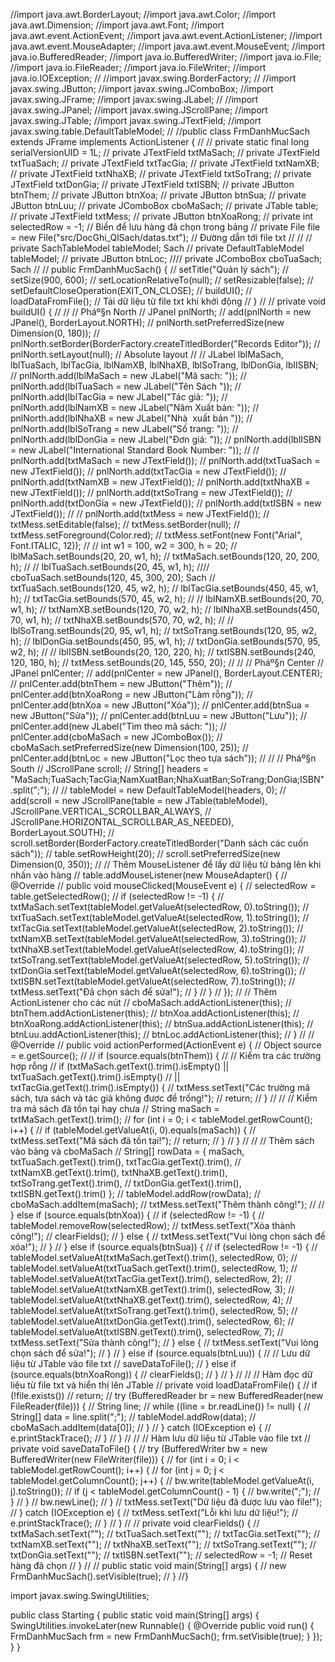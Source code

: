 //import java.awt.BorderLayout;
//import java.awt.Color;
//import java.awt.Dimension;
//import java.awt.Font;
//import java.awt.event.ActionEvent;
//import java.awt.event.ActionListener;
//import java.awt.event.MouseAdapter;
//import java.awt.event.MouseEvent;
//import java.io.BufferedReader;
//import java.io.BufferedWriter;
//import java.io.File;
//import java.io.FileReader;
//import java.io.FileWriter;
//import java.io.IOException;
//
//import javax.swing.BorderFactory;
//
//import javax.swing.JButton;
//import javax.swing.JComboBox;
//import javax.swing.JFrame;
//import javax.swing.JLabel;
//
//import javax.swing.JPanel;
//import javax.swing.JScrollPane;
//import javax.swing.JTable;
//import javax.swing.JTextField;
//import javax.swing.table.DefaultTableModel;
//
//public class FrmDanhMucSach extends JFrame implements ActionListener {
//
//	private static final long serialVersionUID = 1L;
//	private JTextField txtMaSach;
//	private JTextField txtTuaSach;
//	private JTextField txtTacGia;
//	private JTextField txtNamXB;
//	private JTextField txtNhaXB;
//	private JTextField txtSoTrang;
//	private JTextField txtDonGia;
//	private JTextField txtISBN;
//	private JButton btnThem;
//	private JButton btnXoa;
//	private JButton btnSua;
//	private JButton btnLuu;
//	private JComboBox<String> cboMaSach;
//	private JTable table;
//	private JTextField txtMess;
//	private JButton btnXoaRong;
//	private int selectedRow = -1; // Biến để lưu hàng đã chọn trong bảng
//	private File file = new File("src/DocGhi_QlSach/datas.txt"); // Đường dẫn tới file txt
//
//	// private SachTableModel tableModel; Sach
//	private DefaultTableModel tableModel;
//	private JButton btnLoc;
////	private JComboBox<String> cboTuaSach; Sach
//
//	public FrmDanhMucSach() {
//		setTitle("Quản lý sách");
//		setSize(900, 600);
//		setLocationRelativeTo(null);
//		setResizable(false);
//		setDefaultCloseOperation(EXIT_ON_CLOSE);
//		buildUI();
//		loadDataFromFile(); // Tải dữ liệu từ file txt khi khởi động
//	}
//
//	private void buildUI() {
//
//		// Pháº§n North
//		JPanel pnlNorth;
//		add(pnlNorth = new JPanel(), BorderLayout.NORTH);
//		pnlNorth.setPreferredSize(new Dimension(0, 180));
//		pnlNorth.setBorder(BorderFactory.createTitledBorder("Records Editor"));
//		pnlNorth.setLayout(null); // Absolute layout
//
//		JLabel lblMaSach, lblTuaSach, lblTacGia, lblNamXB, lblNhaXB, lblSoTrang, lblDonGia, lblISBN;
//		pnlNorth.add(lblMaSach = new JLabel("Mã sach: "));
//		pnlNorth.add(lblTuaSach = new JLabel("Tên Sách "));
//		pnlNorth.add(lblTacGia = new JLabel("Tác giả: "));
//		pnlNorth.add(lblNamXB = new JLabel("Năm Xuất bản: "));
//		pnlNorth.add(lblNhaXB = new JLabel("Nhà  xuất bản "));
//		pnlNorth.add(lblSoTrang = new JLabel("Số trang: "));
//		pnlNorth.add(lblDonGia = new JLabel("Đơn giá: "));
//		pnlNorth.add(lblISBN = new JLabel("International Standard Book Number: "));
//
//		pnlNorth.add(txtMaSach = new JTextField());
//		pnlNorth.add(txtTuaSach = new JTextField());
//		pnlNorth.add(txtTacGia = new JTextField());
//		pnlNorth.add(txtNamXB = new JTextField());
//		pnlNorth.add(txtNhaXB = new JTextField());
//		pnlNorth.add(txtSoTrang = new JTextField());
//		pnlNorth.add(txtDonGia = new JTextField());
//		pnlNorth.add(txtISBN = new JTextField());
//
//		pnlNorth.add(txtMess = new JTextField());
//		txtMess.setEditable(false);
//		txtMess.setBorder(null);
//		txtMess.setForeground(Color.red);
//		txtMess.setFont(new Font("Arial", Font.ITALIC, 12));
//
//		int w1 = 100, w2 = 300, h = 20;
//		lblMaSach.setBounds(20, 20, w1, h);
//		txtMaSach.setBounds(120, 20, 200, h);
//
//		lblTuaSach.setBounds(20, 45, w1, h);
////		cboTuaSach.setBounds(120, 45, 300, 20); Sach
//		txtTuaSach.setBounds(120, 45, w2, h);
//		lblTacGia.setBounds(450, 45, w1, h);
//		txtTacGia.setBounds(570, 45, w2, h);
//
//		lblNamXB.setBounds(20, 70, w1, h);
//		txtNamXB.setBounds(120, 70, w2, h);
//		lblNhaXB.setBounds(450, 70, w1, h);
//		txtNhaXB.setBounds(570, 70, w2, h);
//
//		lblSoTrang.setBounds(20, 95, w1, h);
//		txtSoTrang.setBounds(120, 95, w2, h);
//		lblDonGia.setBounds(450, 95, w1, h);
//		txtDonGia.setBounds(570, 95, w2, h);
//
//		lblISBN.setBounds(20, 120, 220, h);
//		txtISBN.setBounds(240, 120, 180, h);
//		txtMess.setBounds(20, 145, 550, 20);
//
//		// Pháº§n Center
//		JPanel pnlCenter;
//		add(pnlCenter = new JPanel(), BorderLayout.CENTER);
//		pnlCenter.add(btnThem = new JButton("Thêm"));
//		pnlCenter.add(btnXoaRong = new JButton("Làm rỗng"));
//		pnlCenter.add(btnXoa = new JButton("Xóa"));
//		pnlCenter.add(btnSua = new JButton("Sửa"));
//		pnlCenter.add(btnLuu = new JButton("Lưu"));
//		pnlCenter.add(new JLabel("Tìm theo mã sách: "));
//		pnlCenter.add(cboMaSach = new JComboBox<String>());
//		cboMaSach.setPreferredSize(new Dimension(100, 25));
//		pnlCenter.add(btnLoc = new JButton("Lọc theo tựa sách"));
//
//		// Pháº§n South
//		JScrollPane scroll;
//		String[] headers = "MaSach;TuaSach;TacGia;NamXuatBan;NhaXuatBan;SoTrang;DonGia;ISBN".split(";");
//
//		tableModel = new DefaultTableModel(headers, 0);
//		add(scroll = new JScrollPane(table = new JTable(tableModel), JScrollPane.VERTICAL_SCROLLBAR_ALWAYS,
//				JScrollPane.HORIZONTAL_SCROLLBAR_AS_NEEDED), BorderLayout.SOUTH);
//		scroll.setBorder(BorderFactory.createTitledBorder("Danh sách các cuốn sách"));
//		table.setRowHeight(20);
//		scroll.setPreferredSize(new Dimension(0, 350));
//		// Thêm MouseListener để lấy dữ liệu từ bảng lên khi nhấn vào hàng
//		table.addMouseListener(new MouseAdapter() {
//			@Override
//			public void mouseClicked(MouseEvent e) {
//				selectedRow = table.getSelectedRow();
//				if (selectedRow != -1) {
//					txtMaSach.setText(tableModel.getValueAt(selectedRow, 0).toString());
//					txtTuaSach.setText(tableModel.getValueAt(selectedRow, 1).toString());
//					txtTacGia.setText(tableModel.getValueAt(selectedRow, 2).toString());
//					txtNamXB.setText(tableModel.getValueAt(selectedRow, 3).toString());
//					txtNhaXB.setText(tableModel.getValueAt(selectedRow, 4).toString());
//					txtSoTrang.setText(tableModel.getValueAt(selectedRow, 5).toString());
//					txtDonGia.setText(tableModel.getValueAt(selectedRow, 6).toString());
//					txtISBN.setText(tableModel.getValueAt(selectedRow, 7).toString());
//					txtMess.setText("Đã chọn sách để sửa!");
//				}
//			}
//		});
//		// Thêm ActionListener cho các nút
//		cboMaSach.addActionListener(this);
//		btnThem.addActionListener(this);
//		btnXoa.addActionListener(this);
//		btnXoaRong.addActionListener(this);
//		btnSua.addActionListener(this);
//		btnLuu.addActionListener(this);
//		btnLoc.addActionListener(this);
//	}
//
//	@Override
//	public void actionPerformed(ActionEvent e) {
//		Object source = e.getSource();
//
//		if (source.equals(btnThem)) {
//			// Kiểm tra các trường hợp rỗng
//			if (txtMaSach.getText().trim().isEmpty() || txtTuaSach.getText().trim().isEmpty()
//					|| txtTacGia.getText().trim().isEmpty()) {
//				txtMess.setText("Các trường mã sách, tựa sách và tác giả không được để trống!");
//				return;
//			}
//
//			// Kiểm tra mã sách đã tồn tại hay chưa
//			String maSach = txtMaSach.getText().trim();
//			for (int i = 0; i < tableModel.getRowCount(); i++) {
//				if (tableModel.getValueAt(i, 0).equals(maSach)) {
//					txtMess.setText("Mã sách đã tồn tại!");
//					return;
//				}
//			}
//
//			// Thêm sách vào bảng và cboMaSach
//			String[] rowData = { maSach, txtTuaSach.getText().trim(), txtTacGia.getText().trim(),
//					txtNamXB.getText().trim(), txtNhaXB.getText().trim(), txtSoTrang.getText().trim(),
//					txtDonGia.getText().trim(), txtISBN.getText().trim() };
//			tableModel.addRow(rowData);
//			cboMaSach.addItem(maSach);
//			txtMess.setText("Thêm thành công!");
//
//		} else if (source.equals(btnXoa)) {
//			if (selectedRow != -1) {
//				tableModel.removeRow(selectedRow);
//				txtMess.setText("Xóa thành công!");
//				clearFields();
//			} else {
//				txtMess.setText("Vui lòng chọn sách để xóa!");
//			}
//		} else if (source.equals(btnSua)) {
//			if (selectedRow != -1) {
//				tableModel.setValueAt(txtMaSach.getText().trim(), selectedRow, 0);
//				tableModel.setValueAt(txtTuaSach.getText().trim(), selectedRow, 1);
//				tableModel.setValueAt(txtTacGia.getText().trim(), selectedRow, 2);
//				tableModel.setValueAt(txtNamXB.getText().trim(), selectedRow, 3);
//				tableModel.setValueAt(txtNhaXB.getText().trim(), selectedRow, 4);
//				tableModel.setValueAt(txtSoTrang.getText().trim(), selectedRow, 5);
//				tableModel.setValueAt(txtDonGia.getText().trim(), selectedRow, 6);
//				tableModel.setValueAt(txtISBN.getText().trim(), selectedRow, 7);
//				txtMess.setText("Sửa thành công!");
//			} else {
//				txtMess.setText("Vui lòng chọn sách để sửa!");
//			}
//		} else if (source.equals(btnLuu)) {
//			// Lưu dữ liệu từ JTable vào file txt
//			saveDataToFile();
//		} else if (source.equals(btnXoaRong)) {
//			clearFields();
//		}
//	}
//
//	// Hàm đọc dữ liệu từ file txt và hiển thị lên JTable
//	private void loadDataFromFile() {
//		if (!file.exists())
//			return;
//		try (BufferedReader br = new BufferedReader(new FileReader(file))) {
//			String line;
//			while ((line = br.readLine()) != null) {
//				String[] data = line.split(";");
//				tableModel.addRow(data);
//				cboMaSach.addItem(data[0]);
//			}
//		} catch (IOException e) {
//			e.printStackTrace();
//		}
//	}
//
//	// Hàm lưu dữ liệu từ JTable vào file txt
//	private void saveDataToFile() {
//		try (BufferedWriter bw = new BufferedWriter(new FileWriter(file))) {
//			for (int i = 0; i < tableModel.getRowCount(); i++) {
//				for (int j = 0; j < tableModel.getColumnCount(); j++) {
//					bw.write(tableModel.getValueAt(i, j).toString());
//					if (j < tableModel.getColumnCount() - 1) {
//						bw.write(";");
//					}
//				}
//				bw.newLine();
//			}
//			txtMess.setText("Dữ liệu đã được lưu vào file!");
//		} catch (IOException e) {
//			txtMess.setText("Lỗi khi lưu dữ liệu!");
//			e.printStackTrace();
//		}
//	}
//
//	private void clearFields() {
//		txtMaSach.setText("");
//		txtTuaSach.setText("");
//		txtTacGia.setText("");
//		txtNamXB.setText("");
//		txtNhaXB.setText("");
//		txtSoTrang.setText("");
//		txtDonGia.setText("");
//		txtISBN.setText("");
//		selectedRow = -1; // Reset hàng đã chọn
//	}
//
//	public static void main(String[] args) {
//		new FrmDanhMucSach().setVisible(true);
//	}
//}



import javax.swing.SwingUtilities;

public class Starting {
	public static void main(String[] args) {
		SwingUtilities.invokeLater(new Runnable() {
			@Override
			public void run() {
				FrmDanhMucSach frm = new FrmDanhMucSach();
				frm.setVisible(true);
			}
		});
	}
}

